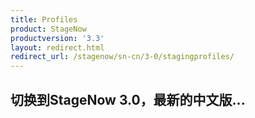 ```yaml
---
title: Profiles
product: StageNow
productversion: '3.3'
layout: redirect.html
redirect_url: /stagenow/sn-cn/3-0/stagingprofiles/
---
```


## 切换到StageNow 3.0，最新的中文版...
